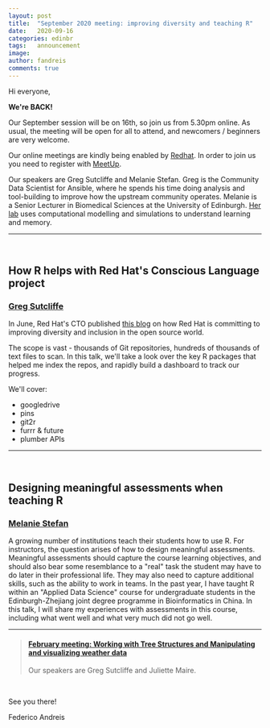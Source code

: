 ```yaml
---
layout: post
title:  "September 2020 meeting: improving diversity and teaching R"
date:   2020-09-16
categories: edinbr
tags:   announcement
image:
author: fandreis
comments: true
---
```




Hi everyone,
<br/>


**We're BACK!**

Our September session will be on 16th, so join us from 5.30pm online. As usual, the meeting will be open for all to attend, and newcomers / beginners are very welcome.

Our online meetings are kindly being enabled by [Redhat](https://www.redhat.com/). In order to join us you need to register with [MeetUp](https://www.meetup.com/EdinbR/).


Our speakers are Greg Sutcliffe and Melanie Stefan. Greg is the Community Data Scientist for Ansible, where he spends his time doing analysis and tool-building to improve how the upstream community operates. Melanie is a Senior Lecturer in Biomedical Sciences at the University of Edinburgh. [Her lab](http://stefanlab.net) uses computational modelling and simulations to understand learning and memory.

---

<br/>

## How R helps with Red Hat's Conscious Language project

### [Greg Sutcliffe](https://twitter.com/Gwmngilfen)


In June, Red Hat's CTO published [this blog](https://www.redhat.com/en/blog/making-open-source-more-inclusive-eradicating-problematic-language) on how Red Hat is committing to improving diversity and inclusion in the open source world.

The scope is vast - thousands of Git repositories, hundreds of thousands of text files to scan. In this talk, we'll take a look over the key R packages that helped me index the repos, and rapidly build a dashboard to track our progress.

We'll cover:

* googledrive
* pins
* git2r
* furrr & future
* plumber APIs


---

<br/>

## Designing meaningful assessments when teaching R

### [Melanie Stefan](https://twitter.com/MelanieIStefan)

A growing number of institutions teach their students how to use R. For instructors, the question arises of how to design meaningful assessments. Meaningful assessments should capture the course learning objectives, and should also bear some resemblance to a "real" task the student may have to do later in their professional life. They may also need to capture additional skills, such as the ability to work in teams. In the past year, I have taught R within an "Applied Data Science" course for undergraduate students in the Edinburgh-Zhejiang joint degree programme in Bioinformatics in China. In this talk, I will share my experiences with assessments in this course, including what went well and what very much did not go well. 

---

<blockquote class="embedly-card"><h4><a href="https://www.meetup.com/EdinbR/events/268479496/">February meeting: Working with Tree Structures and Manipulating and visualizing weather data</a></h4><p>Our speakers are Greg Sutcliffe and Juliette Maire.</p></blockquote>
<script async src="//cdn.embedly.com/widgets/platform.js" charset="UTF-8"></script>

<br/>


See you there!

Federico Andreis